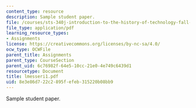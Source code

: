 ```yaml
---
content_type: resource
description: Sample student paper.
file: /courses/sts-340j-introduction-to-the-history-of-technology-fall-2006/8e3e86d722c2895fefeb315220b08bb9_lmesseri1.pdf
file_type: application/pdf
learning_resource_types:
- Assignments
license: https://creativecommons.org/licenses/by-nc-sa/4.0/
ocw_type: OCWFile
parent_title: Assignments
parent_type: CourseSection
parent_uid: 6c76982f-64e5-10cc-21e0-4e749c6439d1
resourcetype: Document
title: lmesseri1.pdf
uid: 8e3e86d7-22c2-895f-efeb-315220b08bb9
---
```

Sample student paper.